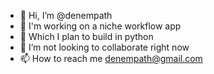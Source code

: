 - 👋 Hi, I’m @denempath
- 👀 I'm working on a niche workflow app
- 🌱 Which I plan to build in python
- 💞️ I’m not looking to collaborate right now
- 📫 How to reach me denempath@gmail.com

<!---
denempath/denempath is a ✨ special ✨ repository because its `README.md` (this file) appears on your GitHub profile.
You can click the Preview link to take a look at your changes.
--->
